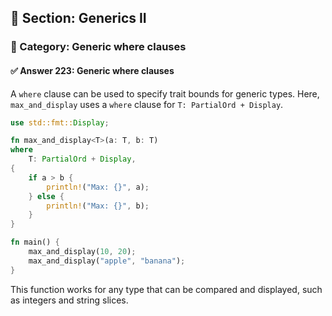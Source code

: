 ## 📘 Section: Generics II  
### 🔹 Category: Generic where clauses  
#### ✅ Answer 223: Generic where clauses

A `where` clause can be used to specify trait bounds for generic types. Here, `max_and_display` uses a `where` clause for `T: PartialOrd + Display`.

```rust
use std::fmt::Display;

fn max_and_display<T>(a: T, b: T)
where
    T: PartialOrd + Display,
{
    if a > b {
        println!("Max: {}", a);
    } else {
        println!("Max: {}", b);
    }
}

fn main() {
    max_and_display(10, 20);
    max_and_display("apple", "banana");
}
```
This function works for any type that can be compared and displayed, such as integers and string slices.
